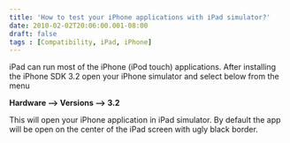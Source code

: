 ```yaml
---
title: 'How to test your iPhone applications with iPad simulator?'
date: 2010-02-02T20:06:00.001-08:00
draft: false
tags : [Compatibility, iPad, iPhone]
---
```


iPad can run most of the iPhone (iPod touch) applications. After installing the iPhone SDK 3.2 open your iPhone simulator and select below from the menu

**Hardware –> Versions –> 3.2** 

This will open your iPhone application in iPad simulator. By default the app will be open on the center of the iPad screen with ugly black border.
